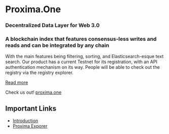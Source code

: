 # Proxima.One
### Decentralized Data Layer for Web 3.0

### A blockchain index that features consensus-less writes and reads and can be integrated by any chain

With the main features being filtering, sorting, and Elasticsearch-esque text search.
Our product has a current Testnet for its registration, with an API authentication mechanism on its way. People will be able to check out the registry via the registry explorer. 

[Read more](https://github.com/proxima-one/docsIntroduction.md)

Check us out!
[proxima.one](https://www.proxima.one/)


## Important Links
- [Introduction](https://github.com/proxima-one/docsIntroduction.md)
- [Proxima Exporer](https://github.com/proxima-one/proxima_explorer)
 
